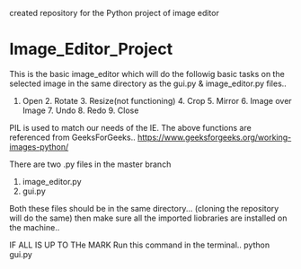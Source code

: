 created repository for the Python project of image editor


# Image_Editor_Project

This is the basic image_editor which will do the followig basic tasks on the selected image in the same directory as the gui.py & image_editor.py files..
1. Open 2. Rotate 3. Resize(not functioning) 4. Crop 5. Mirror 6. Image over Image 7. Undo 8. Redo 9. Close

PIL is used to match our needs of the IE. The above functions are referenced from GeeksForGeeks..
https://www.geeksforgeeks.org/working-images-python/


There are two .py files in the master branch
1. image_editor.py
2. gui.py

Both these files should be in the same directory... (cloning the repository will do the same)
then make sure all the imported liobraries are installed on the machine..

IF ALL IS UP TO THe MARK
Run this command in the terminal..
python gui.py
